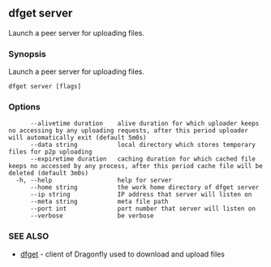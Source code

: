 ## dfget server

Launch a peer server for uploading files.

### Synopsis

Launch a peer server for uploading files.

```
dfget server [flags]
```

### Options

```
      --alivetime duration    alive duration for which uploader keeps no accessing by any uploading requests, after this period uploader will automatically exit (default 5m0s)
      --data string           local directory which stores temporary files for p2p uploading
      --expiretime duration   caching duration for which cached file keeps no accessed by any process, after this period cache file will be deleted (default 3m0s)
  -h, --help                  help for server
      --home string           the work home directory of dfget server
      --ip string             IP address that server will listen on
      --meta string           meta file path
      --port int              port number that server will listen on
      --verbose               be verbose
```

### SEE ALSO

* [dfget](dfget.md)	 - client of Dragonfly used to download and upload files

